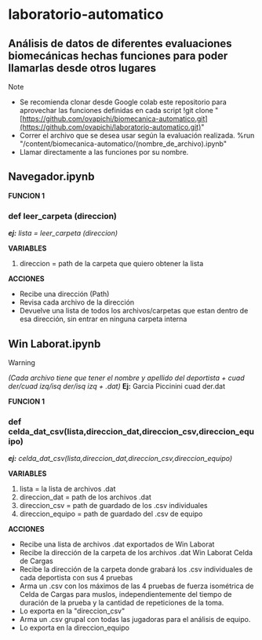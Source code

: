 # laboratorio-automatico
## **Análisis de datos de diferentes evaluaciones biomecánicas hechas funciones para poder llamarlas desde otros lugares**

> [!NOTE]
> + Se recomienda clonar desde Google colab este repositorio para aprovechar las funciones definidas en cada script
> !git clone "[https://github.com/ovapichi/biomecanica-automatico.git](https://github.com/ovapichi/laboratorio-automatico.git)"
> + Correr el archivo que se desea usar según la evaluación realizada.
> %run "/content/biomecanica-automatico/(nombre_de_archivo).ipynb"
> + Llamar directamente a las funciones por su nombre.

## Navegador.ipynb
**FUNCION 1**
### def leer_carpeta (direccion)

***ej:** lista = leer_carpeta (direccion)*

**VARIABLES**
1. direccion = path de la carpeta que quiero obtener la lista

**ACCIONES**
+ Recibe una dirección (Path)
+ Revisa cada archivo de la dirección
+ Devuelve una lista de todos los archivos/carpetas que estan dentro de esa dirección, sin entrar en ninguna carpeta interna

## Win Laborat.ipynb

> [!WARNING]
> *(Cada archivo tiene que tener el nombre y apellido del deportista + cuad der/cuad izq/isq der/isq izq + .dat)*
> **Ej:** Garcia Piccinini cuad der.dat

**FUNCION 1**
### def celda_dat_csv(lista,direccion_dat,direccion_csv,direccion_equipo)
***ej:** celda_dat_csv(lista,direccion_dat,direccion_csv,direccion_equipo)*

**VARIABLES**
1. lista = la lista de archivos .dat
1. direccion_dat = path de los archivos .dat
1. direccion_csv = path de guardado de los .csv individuales
1. direccion_equipo = path de guardado del .csv de equipo

**ACCIONES**
+ Recibe una lista de archivos .dat exportados de Win Laborat 
+ Recibe la dirección de la carpeta de los archivos .dat Win Laborat Celda de Cargas
+ Recibe la dirección de la carpeta donde grabará los .csv individuales de cada deportista con sus 4 pruebas
+ Arma un .csv con los máximos de las 4 pruebas de fuerza isométrica de Celda de Cargas para muslos, independientemente del tiempo de duración de la prueba y la cantidad de repeticiones de la toma.
+ Lo exporta en la "direccion_csv"
+ Arma un .csv grupal con todas las jugadoras para el análisis de equipo.
+ Lo exporta en la direccion_equipo
